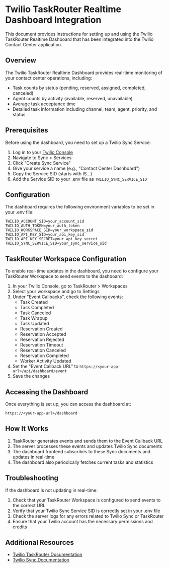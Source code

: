 # Twilio TaskRouter Realtime Dashboard Integration

This document provides instructions for setting up and using the Twilio TaskRouter Realtime Dashboard that has been integrated into the Twilio Contact Center application.

## Overview

The Twilio TaskRouter Realtime Dashboard provides real-time monitoring of your contact center operations, including:

- Task counts by status (pending, reserved, assigned, completed, canceled)
- Agent counts by activity (available, reserved, unavailable)
- Average task acceptance time
- Detailed task information including channel, team, agent, priority, and status

## Prerequisites

Before using the dashboard, you need to set up a Twilio Sync Service:

1. Log in to your [Twilio Console](https://www.twilio.com/console)
2. Navigate to Sync > Services
3. Click "Create Sync Service"
4. Give your service a name (e.g., "Contact Center Dashboard")
5. Copy the Service SID (starts with IS...)
6. Add the Service SID to your .env file as `TWILIO_SYNC_SERVICE_SID`

## Configuration

The dashboard requires the following environment variables to be set in your .env file:

```
TWILIO_ACCOUNT_SID=your_account_sid
TWILIO_AUTH_TOKEN=your_auth_token
TWILIO_WORKSPACE_SID=your_workspace_sid
TWILIO_API_KEY_SID=your_api_key_sid
TWILIO_API_KEY_SECRET=your_api_key_secret
TWILIO_SYNC_SERVICE_SID=your_sync_service_sid
```

## TaskRouter Workspace Configuration

To enable real-time updates in the dashboard, you need to configure your TaskRouter Workspace to send events to the dashboard:

1. In your Twilio Console, go to TaskRouter > Workspaces
2. Select your workspace and go to Settings
3. Under "Event Callbacks", check the following events:
   - Task Created
   - Task Completed
   - Task Canceled
   - Task Wrapup
   - Task Updated
   - Reservation Created
   - Reservation Accepted
   - Reservation Rejected
   - Reservation Timeout
   - Reservation Canceled
   - Reservation Completed
   - Worker Activity Updated
4. Set the "Event Callback URL" to `https://<your-app-url>/api/dashboard/event`
5. Save the changes

## Accessing the Dashboard

Once everything is set up, you can access the dashboard at:

```
https://<your-app-url>/dashboard
```

## How It Works

1. TaskRouter generates events and sends them to the Event Callback URL
2. The server processes these events and updates Twilio Sync documents
3. The dashboard frontend subscribes to these Sync documents and updates in real-time
4. The dashboard also periodically fetches current tasks and statistics

## Troubleshooting

If the dashboard is not updating in real-time:

1. Check that your TaskRouter Workspace is configured to send events to the correct URL
2. Verify that your Twilio Sync Service SID is correctly set in your .env file
3. Check the server logs for any errors related to Twilio Sync or TaskRouter
4. Ensure that your Twilio account has the necessary permissions and credits

## Additional Resources

- [Twilio TaskRouter Documentation](https://www.twilio.com/docs/taskrouter)
- [Twilio Sync Documentation](https://www.twilio.com/docs/sync)
